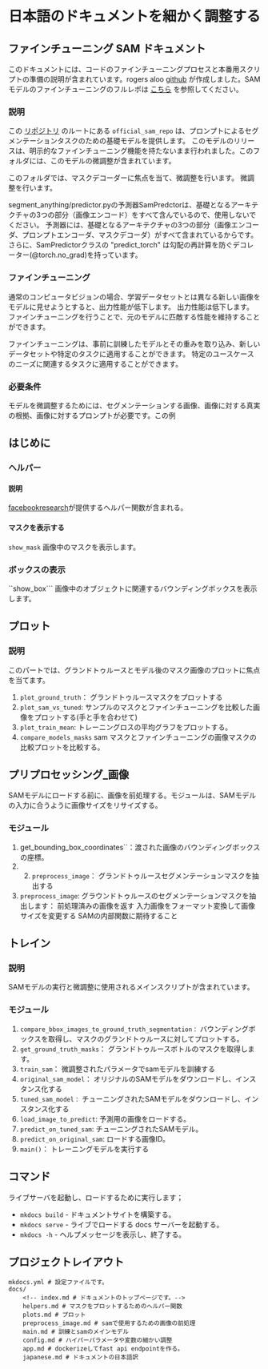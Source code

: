 # 日本語のドキュメントを細かく調整する
## ファインチューニング SAM ドキュメント
このドキュメントには、コードのファインチューニングプロセスと本番用スクリプトの準備の説明が含まれています。rogers aloo [github](https://github.com/rogersaloo) が作成しました。SAMモデルのファインチューニングのフルレポは [こちら](https://github.com/rogersaloo/segment-anything-playground) を参照してください。

### 説明
この [リポジトリ](https://github.com/rogersaloo/segment-anything-playground) のルートにある ``official_sam_repo`` は、プロンプトによるセグメンテーションタスクのための基礎モデルを提供します。
このモデルのリリースは、明示的なファインチューニング機能を持たないまま行われました。このフォルダには、このモデルの微調整が含まれています。

このフォルダでは、マスクデコーダーに焦点を当て、微調整を行います。
微調整を行います。

segment_anything/predictor.pyの予測器SamPredctorは、基礎となるアーキテクチャの3つの部分（画像エンコード）をすべて含んでいるので、使用しないでください。
予測器には、基礎となるアーキテクチャの3つの部分（画像エンコーダ、プロンプトエンコーダ、マスクデコーダ）がすべて含まれているからです。さらに、SamPredictorクラスの "predict_torch" 
は勾配の再計算を防ぐデコレーター(@torch.no_grad)を持っています。

### ファインチューニング
通常のコンピュータビジョンの場合、学習データセットとは異なる新しい画像をモデルに見せようとすると、出力性能が低下します。
出力性能は低下します。ファインチューニングを行うことで、元のモデルに匹敵する性能を維持することができます。

ファインチューニングは、事前に訓練したモデルとその重みを取り込み、新しいデータセットや特定のタスクに適用することができます。
特定のユースケースのニーズに関連するタスクに適用することができます。

### 必要条件
モデルを微調整するためには、セグメンテーションする画像、画像に対する真実の根拠、画像に対するプロンプトが必要です。この例

## はじめに
### ヘルパー
#### 説明
[facebookresearch](https://github.com/facebookresearch/segment-anything/blob/9e8f1309c94f1128a6e5c047a10fdcb02fc8d651/notebooks/predictor_example.ipynb)が提供するヘルパー関数が含まれる。

#### マスクを表示する
```show_mask``` 画像中のマスクを表示します。

### ボックスの表示 
``show_box``` 画像中のオブジェクトに関連するバウンディングボックスを表示します。

## プロット
### 説明
このパートでは、グランドトゥルースとモデル後のマスク画像のプロットに焦点を当てます。

1. ``plot_ground_truth``： グランドトゥルースマスクをプロットする
2. ```plot_sam_vs_tuned```: サンプルのマスクとファインチューニングを比較した画像をプロットする(手と手を合わせて)
3. ``plot_train_mean``: トレーニングロスの平均グラフをプロットする。
4. ```compare_models_masks``` sam マスクとファインチューニングの画像マスクの比較プロットを比較する。

## プリプロセッシング_画像

SAMモデルにロードする前に、画像を前処理する。モジュールは、SAMモデルの入力に合うように画像サイズをリサイズする。

### モジュール
1. get_bounding_box_coordinates``：渡された画像のバウンディングボックスの座標。
2. 2. ``preprocess_image``： グランドトゥルースセグメンテーションマスクを抽出する
3. ``preprocess_image``: グラウンドトゥルースのセグメンテーションマスクを抽出します： 前処理済みの画像を返す 入力画像をフォーマット変換して画像サイズを変更する SAMの内部関数に期待すること


## トレイン
### 説明
SAMモデルの実行と微調整に使用されるメインスクリプトが含まれています。

### モジュール
1. ```compare_bbox_images_to_ground_truth_segmentation：``` バウンディングボックスを取得し、マスクのグランドトゥルースに対してプロットする。
2. ``get_ground_truth_masks``： グランドトゥルースボトルのマスクを取得します。
3. ``train_sam``： 微調整されたパラメータでsamモデルを訓練する
4. ``original_sam_model``： オリジナルのSAMモデルをダウンロードし、インスタンス化する
5. ```tuned_sam_model：``` チューニングされたSAMモデルをダウンロードし、インスタンス化する
6. ```load_image_to_predict```: 予測用の画像をロードする。
7. ```predict_on_tuned_sam```: チューニングされたSAMモデル。
8. ``predict_on_original_sam``: ロードする画像ID。
9. ``main()``： トレーニングモデルを実行する

## コマンド
ライブサーバを起動し、ロードするために実行します；
* `mkdocs build` - ドキュメントサイトを構築する。
* `mkdocs serve` - ライブでロードする docs サーバーを起動する。
* `mkdocs -h` - ヘルプメッセージを表示し、終了する。

## プロジェクトレイアウト

    mkdocs.yml # 設定ファイルです。
    docs/
        <!-- index.md # ドキュメントのトップページです。-->
        helpers.md # マスクをプロットするためのヘルパー関数
        plots.md # プロット 
        preprocess_image.md # samで使用するための画像の前処理
        main.md # 訓練とsamのメインモデル
        config.md # ハイパーパラメータや変数の細かい調整
        app.md # dockerizeしてfast api endpointを作る。
        japanese.md # ドキュメントの日本語訳